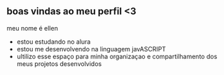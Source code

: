 ## boas vindas ao meu perfil <3

meu nome é ellen 

- estou estudando no alura
- estou me desenvolvendo na linguagem javASCRIPT
- ultilizo esse espaço para minha organizaçao e compartilhamento dos meus projetos desenvolvidos 
